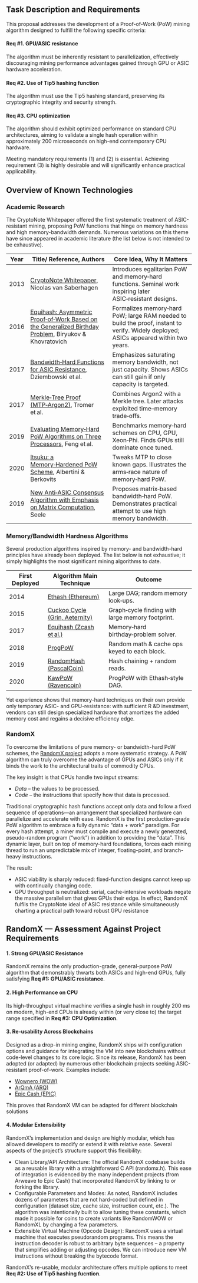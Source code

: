 ## Task Description and Requirements
This proposal addresses the development of a Proof-of-Work (PoW) mining algorithm designed to fulfill the following specific criteria:
#### Req #1.	GPU/ASIC resistance
The algorithm must be inherently resistant to parallelization, effectively discouraging mining performance advantages gained through GPU or ASIC hardware acceleration.
#### Req #2.	Use of Tip5 hashing function
The algorithm must use the Tip5 hashing standard, preserving its cryptographic integrity and security strength.
#### Req #3.	CPU optimization
The algorithm should exhibit optimized performance on standard CPU architectures, aiming to validate a single hash operation within approximately 200 microseconds on high-end contemporary CPU hardware.

Meeting mandatory requirements (1) and (2) is essential. Achieving requirement (3) is highly desirable and will significantly enhance practical applicability.

## Overview of Known Technologies
### Academic Research
The CryptoNote Whitepaper offered the first systematic treatment of ASIC-resistant mining, proposing PoW functions that hinge on memory hardness and high memory-bandwidth demands. 
Numerous variations on this theme have since appeared in academic literature (the list below is not intended to be exhaustive).

| Year	| Title/ Reference, Authors  | Core Idea, Why It Matters |
|-------|-----------------------------|------------------------------|
| 2013	| [CryptoNote Whitepaper](https://bytecoin.org/old/whitepaper.pdf), Nicolas van Saberhagen | Introduces egalitarian PoW and memory‑hard functions. Seminal work inspiring later ASIC‑resistant designs. |
| 2016	| [Equihash: Asymmetric Proof‑of‑Work Based on the Generalized Birthday Problem](https://eprint.iacr.org/2016/759.pdf), Biryukov & Khovratovich | Formalizes memory‑hard PoW; large RAM needed to build the proof, instant to verify. Widely deployed; ASICs appeared within two years.| 
| 2017	| [Bandwidth‑Hard Functions for ASIC Resistance](https://eprint.iacr.org/2017/378.pdf), Dziembowski et al. | Emphasizes saturating memory bandwidth, not just capacity. Shows ASICs can still gain if only capacity is targeted. | 
| 2017	| [Merkle‑Tree Proof (MTP‑Argon2)](https://eprint.iacr.org/2017/667.pdf), Tromer et al. | Combines Argon2 with a Merkle tree. Later attacks exploited time–memory trade‑offs. | 
| 2019	| [Evaluating Memory‑Hard PoW Algorithms on Three Processors](https://arxiv.org/abs/1903.02501), Feng et al. |  Benchmarks memory‑hard schemes on CPU, GPU, Xeon‑Phi. Finds GPUs still dominate once tuned.| 
| 2020	| [Itsuku: a Memory‑Hardened PoW Scheme](https://itsuku.io/paper.pdf), Albertini & Berkovits | Tweaks MTP to close known gaps. Illustrates the arms‑race nature of memory‑hard PoW. | 
| 2019	| [New Anti‑ASIC Consensus Algorithm with Emphasis on Matrix Computation](https://arxiv.org/abs/1905.04565), Seele | Proposes matrix‑based bandwidth‑hard PoW.	Demonstrates practical attempt to use high memory bandwidth. | 

### Memory/Bandwidth Hardness Algorithms

Several production algorithms inspired by memory- and bandwidth-hard principles have already been deployed. The list below is not exhaustive; it simply highlights the most significant mining algorithms to date. 

| First Deployed	| Algorithm	Main Technique | Outcome |
|-----------------|--------------------------|---------|
| 2014	| [Ethash (Ethereum)](https://github.com/ethereum/wiki/wiki/Ethash) | Large DAG; random memory look‑ups.	| ASICs (Bitmain E3) appeared in 2018. | 
| 2015	| [Cuckoo Cycle (Grin, Aeternity)](https://github.com/tromp/cuckoo) | Graph‑cycle finding with large memory footprint.	| ASICs (Obelisk) announced 2019; resistance temporary. |
| 2017	| [Equihash (Zcash et al.)](https://www.z.cash/technology/equihash/)| Memory‑hard birthday‑problem solver.	| ASICs (Z9, A9) shipped 2018. |
| 2018	| [ProgPoW](https://eprint.iacr.org/2019/054.pdf) | Random math & cache ops keyed to each block.	| Never activated on Ethereum; ASIC resistance debated. |
| 2019	| [RandomHash (PascalCoin)](https://www.pascalcoin.org/whitepaper) | Hash chaining + random reads.	| No public ASICs yet; GPUs show big gains. |
| 2020	| [KawPoW (Ravencoin)](https://medium.com/@ravencoin/kawpow-d6e67bf2af7c) | ProgPoW with Ethash‑style DAG.	| GPUs dominate; ASIC threat delayed. |

Yet experience shows that memory-hard techniques on their own provide only temporary ASIC- and GPU-resistance: with sufficient R &D investment, vendors can still design specialized hardware that amortizes the added memory cost and regains a decisive efficiency edge.

### RandomX 
To overcome the limitations of pure memory- or bandwidth-hard PoW schemes, the [RandomX project](https://github.com/tevador/RandomX/blob/master/doc/design.md)  adopts a more systematic strategy. A PoW algorithm can truly overcome the advantage of GPUs and ASICs only if it binds the work to the architectural traits of commodity CPUs.

The key insight is that CPUs handle two input streams:
- _Data_ – the values to be processed.
- _Code_ – the instructions that specify how that data is processed.

Traditional cryptographic hash functions accept only data and follow a fixed sequence of operations—an arrangement that specialized hardware can parallelize and accelerate with ease.
RandomX is the first production-grade PoW algorithm to embrace a fully dynamic “data + work” paradigm. For every hash attempt, a miner must compile and execute a newly generated, pseudo-random program (“work”) in addition to providing the “data”. This dynamic layer, built on top of memory-hard foundations, forces each mining thread to run an unpredictable mix of integer, floating-point, and branch-heavy instructions. 

The result:
- ASIC viability is sharply reduced: fixed-function designs cannot keep up with continually changing code.
- GPU throughput is neutralized: serial, cache-intensive workloads negate the massive parallelism that gives GPUs their edge.
In effect, RandomX fulfils the CryptoNote ideal of ASIC resistance while simultaneously charting a practical path toward robust GPU resistance

## RandomX — Assessment Against Project Requirements 

#### 1.	Strong GPU/ASIC Resistance
RandomX remains the only production-grade, general-purpose PoW algorithm that demonstrably thwarts both ASICs and high-end GPUs, fully satisfying **Req #1: GPU/ASIC resistance**.
#### 2.	High Performance on CPU 
Its high-throughput virtual machine verifies a single hash in roughly 200 ms on modern, high-end CPUs is already within (or very close to) the target range specified in **Req #3: CPU Optimization**.
#### 3.	Re-usability Across Blockchains
Designed as a drop-in mining engine, RandomX ships with configuration options and guidance for integrating the VM into new blockchains without code-level changes to its core logic.
Since its release, RandomX has been adopted (or adapted) by numerous other blockchain projects seeking ASIC-resistant proof-of-work. Examples include:
-	[Wownero (WOW)](https://wownero.org/)
-	[ArQmA (ARQ)](https://arqma.com/)
-	[Epic Cash (EPIC)](https://epiccash.com/)
  
This proves that RandomX VM can be adapted for different blockchain solutions 

#### 4.	Modular Extensibility
RandomX’s implementation and design are highly modular, which has allowed developers to modify or extend it with relative ease. Several aspects of the project’s structure support this flexibility:
-	Clean Library/API Architecture: The official RandomX codebase builds as a reusable library with a straightforward C API (randomx.h). This ease of integration is evidenced by the many independent projects (from Arweave to Epic Cash) that incorporated RandomX by linking to or forking the library.
-	Configurable Parameters and Modes: As noted, RandomX includes dozens of parameters that are not hard-coded but defined in configuration (dataset size, cache size, instruction count, etc.). The algorithm was intentionally built to allow tuning these constants, which made it possible for coins to create variants like RandomWOW or RandomXL by changing a few parameters. 
-	Extensible Virtual Machine (Opcode Design): RandomX uses a virtual machine that executes pseudorandom programs. This means the instruction decoder is robust to arbitrary byte sequences – a property that simplifies adding or adjusting opcodes. We can introduce new VM instructions without breaking the bytecode format. 

RandomX’s re-usable, modular architecture offers multiple options to meet **Req #2: Use of Tip5 hashing fucntion**.

